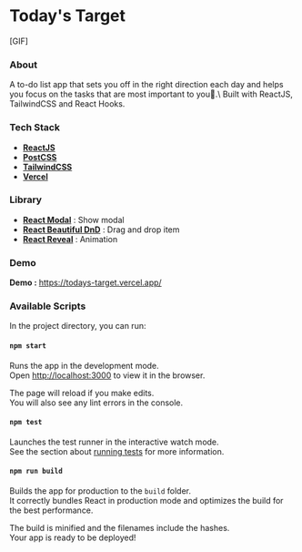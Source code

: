 # Today's Target

[GIF]

### About
A to-do list app that sets you off in the right direction each day and helps you focus on the tasks that are most important to you:dart:.\ 
Built with ReactJS, TailwindCSS and React Hooks.

### Tech Stack
- [**ReactJS**](https://github.com/facebook/create-react-app)
- [**PostCSS**](https://postcss.org/)
- [**TailwindCSS**](https://tailwindcss.com/)
- [**Vercel**](https://vercel.com/)

### Library
- [**React Modal**](https://www.npmjs.com/package/react-modal) : Show modal
- [**React Beautiful DnD**](https://github.com/atlassian/react-beautiful-dnd) : Drag and drop item
- [**React Reveal**](https://www.react-reveal.com/) : Animation 

### Demo
**Demo :** https://todays-target.vercel.app/

### Available Scripts

In the project directory, you can run:

#### `npm start`

Runs the app in the development mode.\
Open [http://localhost:3000](http://localhost:3000) to view it in the browser.

The page will reload if you make edits.\
You will also see any lint errors in the console.

#### `npm test`

Launches the test runner in the interactive watch mode.\
See the section about [running tests](https://facebook.github.io/create-react-app/docs/running-tests) for more information.

#### `npm run build`

Builds the app for production to the `build` folder.\
It correctly bundles React in production mode and optimizes the build for the best performance.

The build is minified and the filenames include the hashes.\
Your app is ready to be deployed!
